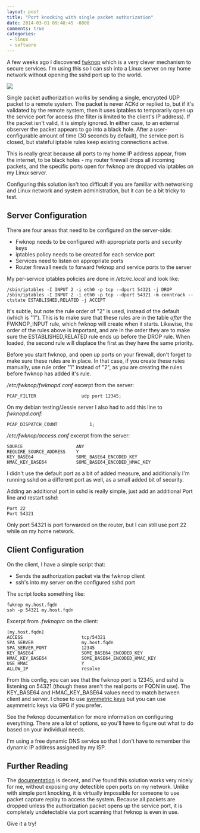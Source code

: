 ```yaml
---
layout: post
title: "Port knocking with single packet authorization"
date: 2014-03-01 09:48:45 -0800
comments: true
categories:
 - linux
 - software
---
```


A few weeks ago I discovered [fwknop](http://www.cipherdyne.org/fwknop/) which
is a very clever mechanism to secure services. I'm using this so I can ssh into a
Linux server on my home network without opening the sshd port up to the world.

<img src="http://www.cipherdyne.org/images/fwknop_tutorial_network_diagram.png"/>

Single packet authorization works by sending a single, encrypted UDP packet to a
remote system. The packet is never ACKd or replied to, but if it's validated by
the remote system, then it uses iptables to temporarily open up the service port
for access (the filter is limited to the client's IP address). If the packet
isn't valid, it is simply ignored. In either case, to an external observer the
packet appears to go into a black hole. After a user-configurable amount of time
(30 seconds by default), the service port is closed, but stateful iptable rules
keep existing connections active.

This is really great because all ports to my home IP address appear, from the
internet, to be black holes - my router firewall drops all incoming packets, and
the specific ports open for fwknop are dropped via iptables on my Linux server.

Configuring this solution isn't too difficult if you are familiar with networking
and Linux network and system administration, but it can be a bit tricky to test.

Server Configuration
--------------------

There are four areas that need to be configured on the server-side:

* Fwknop needs to be configured with appropriate ports and security keys
* iptables policy needs to be created for each service port
* Services need to listen on appropriate ports
* Router firewall needs to forward fwknop and service ports to the server

My per-service iptables policies are done in */etc/rc.local* and look like:

```
/sbin/iptables -I INPUT 2 -i eth0 -p tcp --dport 54321 -j DROP
/sbin/iptables -I INPUT 2 -i eth0 -p tcp --dport 54321 -m conntrack --ctstate ESTABLISHED,RELATED -j ACCEPT
```

It's subtle, but note the rule order of "2" is used, instead of the default (which is "1").
This is to make sure that these rules are in the table *after* the FWKNOP_INPUT rule, which
fwknop will create when it starts. Likewise, the order of the rules above is important, and
are in the order they are to make sure the ESTABLISHED,RELATED rule ends up before the DROP
rule. When loaded, the second rule will displace the first as they have the same priority.

Before you start fwknop, and open up ports on your firewall, don't forget to make sure these
rules are in place. In that case, if you create these rules manually, use rule order "1"
instead of "2", as you are creating the rules before fwknop has added it's rule.

*/etc/fwknop/fwknopd.conf* excerpt from the server:

```
PCAP_FILTER                 udp port 12345;
```

On my debian testing/Jessie server I also had to add this line to *fwknopd.conf*:

```
PCAP_DISPATCH_COUNT            1;
```

*/etc/fwknop/access.conf* excerpt from the server:

```
SOURCE                    ANY
REQUIRE_SOURCE_ADDRESS    Y
KEY_BASE64                SOME_BASE64_ENCODED_KEY
HMAC_KEY_BASE64           SOME_BASE64_ENCODED_HMAC_KEY
```

I didn't use the default port as a bit of added measure, and additionally I'm
running sshd on a different port as well, as a small added bit of security.

Adding an additional port in sshd is really simple, just add an additional Port
line and restart sshd:

```
Port 22
Port 54321
```

Only port 54321 is port forwarded on the router, but I can still use port 22
while on my home network.

Client Configuration
--------------------

On the client, I have a simple script that:

* Sends the authorization packet via the fwknop client
* ssh's into my server on the configured sshd port

The script looks something like:

```
fwknop my.host.fqdn
ssh -p 54321 my.host.fqdn
```

Excerpt from *.fwknoprc* on the client:

```
[my.host.fqdn]
ACCESS                      tcp/54321
SPA_SERVER                  my.host.fqdn
SPA_SERVER_PORT             12345
KEY_BASE64                  SOME_BASE64_ENCODED_KEY
HMAC_KEY_BASE64             SOME_BASE64_ENCODED_HMAC_KEY
USE_HMAC                    Y
ALLOW_IP                    resolve
```

From this config, you can see that the fwknop port is 12345, and sshd is
listening on 54321 (though these aren't the real ports or FQDN in use). The
KEY_BASE64 and HMAC_KEY_BASE64 values need to match between client and server. I
chose to use
[symmetric keys](http://www.cipherdyne.org/fwknop/docs/fwknop-tutorial.html#fwknop-rijndael)
but you can use asymmetric keys via GPG if you prefer.

See the fwknop documentation for more information on configuring everything.
There are a lot of options, so you'll have to figure out what to do based on
your individual needs.

I'm using a free dynamic DNS service so that I don't have to remember the
dynamic IP address assigned by my ISP.

Further Reading
---------------

The [documentation](http://www.cipherdyne.org/fwknop/docs/fwknop-tutorial.html)
is decent, and I've found this solution works very nicely for me, without
exposing *any* detectible open ports on my network. Unlike with simple port
knocking, it is virtually impossible for someone to use packet capture replay to
access the system. Because all packets are dropped unless the authorization
packet opens up the service port, it is completely undetectable via port
scanning that fwknop is even in use.

Give it a try!
